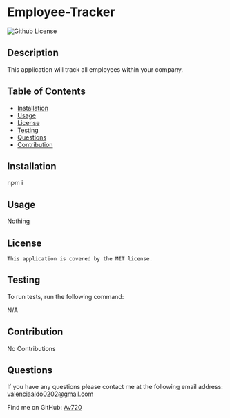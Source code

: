 
  
  # Employee-Tracker


![Github License](https://img.shields.io/badge/license-MIT-red.svg)

## Description 
This application will track all employees within your company.

## Table of Contents 

- [Installation](#installation)
- [Usage](#usage)
- [License](#license)
- [Testing](#testing)
- [Questions](#questions)
- [Contribution](#contribution)

## Installation 
npm i

## Usage 
Nothing

## License
    This application is covered by the MIT license.

## Testing
To run tests, run the following command:

N/A

## Contribution 
No Contributions

## Questions 
If you have any questions please contact me at the following email address: valenciaaldo0202@gmail.com

Find me on GitHub: [Av720](Https://github.com/Av720)

